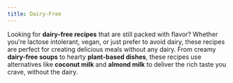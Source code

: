 ```yaml
---
title: Dairy-Free
---
```


Looking for **dairy-free recipes** that are still packed with flavor? Whether you're lactose intolerant, vegan, or just prefer to avoid dairy, these recipes are perfect for creating delicious meals without any dairy. From creamy **dairy-free soups** to hearty **plant-based dishes**, these recipes use alternatives like **coconut milk** and **almond milk** to deliver the rich taste you crave, without the dairy.
